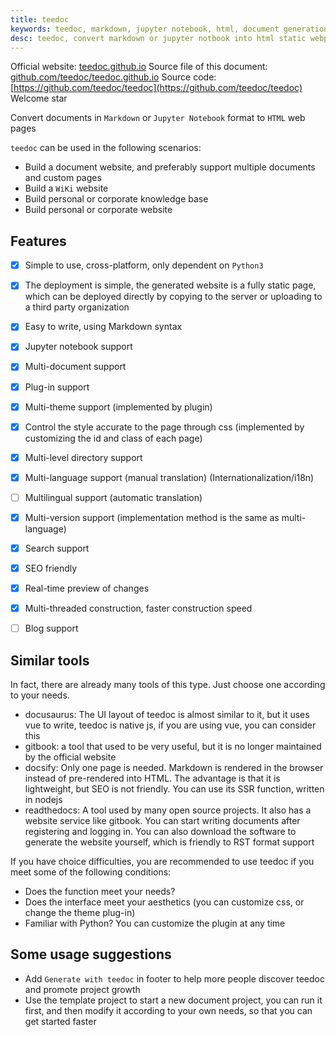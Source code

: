 ```yaml
---
title: teedoc
keywords: teedoc, markdown, jupyter notebook, html, document generation, alternative gitbook, website generation, static website
desc: teedoc, convert markdown or jupyter notbook into html static webpage
---
```



Official website: [teedoc.github.io](https://teedoc.github.io/)
Source file of this document: [github.com/teedoc/teedoc.github.io](https://github.com/teedoc/teedoc.github.io)
Source code: [https://github.com/teedoc/teedoc](https://github.com/teedoc/teedoc) Welcome star

Convert documents in `Markdown` or `Jupyter Notebook` format to `HTML` web pages

`teedoc` can be used in the following scenarios:
* Build a document website, and preferably support multiple documents and custom pages
* Build a `WiKi` website
* Build personal or corporate knowledge base
* Build personal or corporate website




## Features

- [x] Simple to use, cross-platform, only dependent on `Python3`
- [x] The deployment is simple, the generated website is a fully static page, which can be deployed directly by copying to the server or uploading to a third party organization
- [x] Easy to write, using Markdown syntax
- [x] Jupyter notebook support
- [x] Multi-document support
- [x] Plug-in support
- [x] Multi-theme support (implemented by plugin)
- [x] Control the style accurate to the page through css (implemented by customizing the id and class of each page)
- [x] Multi-level directory support
- [x] Multi-language support (manual translation) (Internationalization/i18n)
- [ ] Multilingual support (automatic translation)
- [x] Multi-version support (implementation method is the same as multi-language)
- [x] Search support
- [x] SEO friendly
- [x] Real-time preview of changes
- [x] Multi-threaded construction, faster construction speed
- [ ] Blog support


## Similar tools

In fact, there are already many tools of this type. Just choose one according to your needs.

* docusaurus: The UI layout of teedoc is almost similar to it, but it uses vue to write, teedoc is native js, if you are using vue, you can consider this
* gitbook: a tool that used to be very useful, but it is no longer maintained by the official website
* docsify: Only one page is needed. Markdown is rendered in the browser instead of pre-rendered into HTML. The advantage is that it is lightweight, but SEO is not friendly. You can use its SSR function, written in nodejs
* readthedocs: A tool used by many open source projects. It also has a website service like gitbook. You can start writing documents after registering and logging in. You can also download the software to generate the website yourself, which is friendly to RST format support

If you have choice difficulties, you are recommended to use teedoc if you meet some of the following conditions:
* Does the function meet your needs?
* Does the interface meet your aesthetics (you can customize css, or change the theme plug-in)
* Familiar with Python? You can customize the plugin at any time


## Some usage suggestions

* Add `Generate with teedoc` in footer to help more people discover teedoc and promote project growth
* Use the template project to start a new document project, you can run it first, and then modify it according to your own needs, so that you can get started faster
